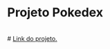# Projeto Pokedex 
<br>
#  <a href="https://andersonrs080.github.io/Pokedex/" target="_blank">Link do projeto.</a>
